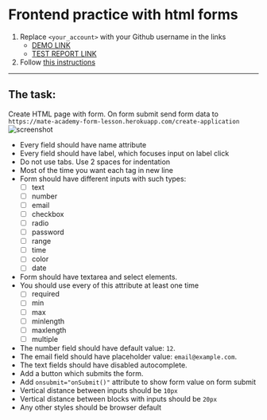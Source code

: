 # Frontend practice with html forms
1. Replace `<your_account>` with your Github username in the links
    - [DEMO LINK](https://cherepadlo.github.io/layout_html-form/) <br>
    - [TEST REPORT LINK](https://cherepadlo.github.io/layout_html-form/report/html_report/)
2. Follow [this instructions](https://mate-academy.github.io/layout_task-guideline/)
___

## The task:
Create HTML page with form. On form submit send form data to `https://mate-academy-form-lesson.herokuapp.com/create-application`
![screenshot](./references/form-example.png)

- Every field should have name attribute
- Every field should have label, which focuses input on label click
- Do not use tabs. Use 2 spaces for indentation
- Most of the time you want each tag in new line
- Form should have different inputs with such types:
  - [ ] text
  - [ ] number
  - [ ] email
  - [ ] checkbox
  - [ ] radio
  - [ ] password
  - [ ] range
  - [ ] time
  - [ ] color
  - [ ] date
- Form should have textarea and select elements.
- You should use every of this attribute at least one time
  - [ ] required
  - [ ] min
  - [ ] max
  - [ ] minlength
  - [ ] maxlength
  - [ ] multiple
- The number field should have default value: `12`.
- The email field should have placeholder value: `email@example.com`.
- The text fields should have disabled autocomplete.
- Add a button which submits the form.
- Add `onsubmit="onSubmit()"` attribute to show form value on form submit
- Vertical distance between inputs should be `10px`
- Vertical distance between blocks with inputs should be `20px`
- Any other styles should be browser default
